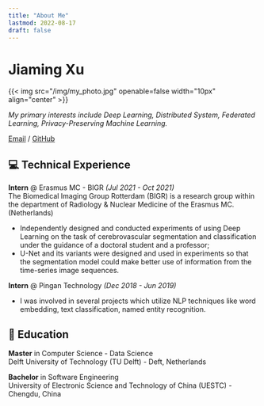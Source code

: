 ```yaml
---
title: "About Me"
lastmod: 2022-08-17
draft: false
---
```


# Jiaming Xu

{{< img src="/img/my_photo.jpg" openable=false width="10px" align="center" >}}

_My primary interests include Deep Learning, Distributed System, Federated Learning, Privacy-Preserving Machine Learning._ <br>

[Email](mailto:xujiaming0909@163.com) / [GitHub](https://github.com/xjmxmt)

## 💻 Technical Experience

**Intern** @ Erasmus MC - BIGR _(Jul 2021 - Oct 2021)_\
The Biomedical Imaging Group Rotterdam (BIGR) is a research group within the department of Radiology & Nuclear Medicine of the Erasmus MC. (Netherlands)

* Independently designed and conducted experiments of using Deep Learning on the task of cerebrovascular segmentation and classification under the guidance of a doctoral student and a professor;
* U-Net and its variants were designed and used in experiments so that the segmentation model could make better use of information from the time-series image sequences.

**Intern** @ Pingan Technology _(Dec 2018 - Jun 2019)_<br>

* I was involved in several projects which utilize NLP techniques like word embedding, text classification, named entity recognition.
	
## 📓 Education

**Master** in Computer Science - Data Science\
Delft University of Technology (TU Delft) - Deft, Netherlands

**Bachelor** in Software Engineering\
University of Electronic Science and Technology of China (UESTC) - Chengdu, China